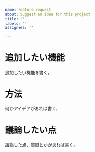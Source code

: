 ```yaml
---
name: Feature request
about: Suggest an idea for this project
title: ''
labels: ''
assignees: ''

---
```


# 追加したい機能
追加したい機能を書く。

# 方法
何かアイデアがあれば書く。

# 議論したい点
議論した点、質問とかがあれば書く。
